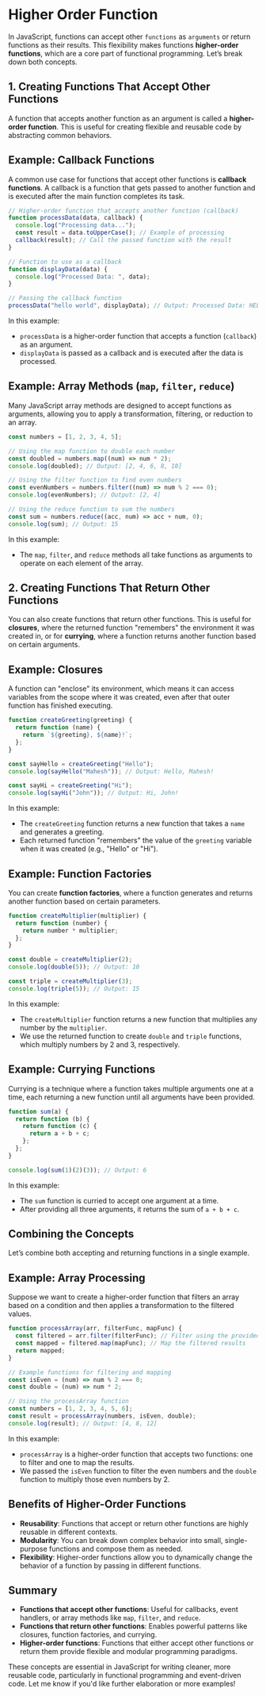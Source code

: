 # Higher Order Function

In JavaScript, functions can accept other `functions` as `arguments` or return functions as their results. This flexibility makes functions **higher-order functions**, which are a core part of functional programming. Let’s break down both concepts.

## 1. **Creating Functions That Accept Other Functions**

A function that accepts another function as an argument is called a **higher-order function**. This is useful for creating flexible and reusable code by abstracting common behaviors.

## Example: Callback Functions

A common use case for functions that accept other functions is **callback functions**. A callback is a function that gets passed to another function and is executed after the main function completes its task.

```javascript
// Higher-order function that accepts another function (callback)
function processData(data, callback) {
  console.log("Processing data...");
  const result = data.toUpperCase(); // Example of processing
  callback(result); // Call the passed function with the result
}

// Function to use as a callback
function displayData(data) {
  console.log("Processed Data: ", data);
}

// Passing the callback function
processData("hello world", displayData); // Output: Processed Data: HELLO WORLD
```

In this example:

- `processData` is a higher-order function that accepts a function (`callback`) as an argument.
- `displayData` is passed as a callback and is executed after the data is processed.

## Example: Array Methods (`map`, `filter`, `reduce`)

Many JavaScript array methods are designed to accept functions as arguments, allowing you to apply a transformation, filtering, or reduction to an array.

```javascript
const numbers = [1, 2, 3, 4, 5];

// Using the map function to double each number
const doubled = numbers.map((num) => num * 2);
console.log(doubled); // Output: [2, 4, 6, 8, 10]

// Using the filter function to find even numbers
const evenNumbers = numbers.filter((num) => num % 2 === 0);
console.log(evenNumbers); // Output: [2, 4]

// Using the reduce function to sum the numbers
const sum = numbers.reduce((acc, num) => acc + num, 0);
console.log(sum); // Output: 15
```

In this example:

- The `map`, `filter`, and `reduce` methods all take functions as arguments to operate on each element of the array.

## 2. **Creating Functions That Return Other Functions**

You can also create functions that return other functions. This is useful for **closures**, where the returned function "remembers" the environment it was created in, or for **currying**, where a function returns another function based on certain arguments.

## Example: Closures

A function can "enclose" its environment, which means it can access variables from the scope where it was created, even after that outer function has finished executing.

```javascript
function createGreeting(greeting) {
  return function (name) {
    return `${greeting}, ${name}!`;
  };
}

const sayHello = createGreeting("Hello");
console.log(sayHello("Mahesh")); // Output: Hello, Mahesh!

const sayHi = createGreeting("Hi");
console.log(sayHi("John")); // Output: Hi, John!
```

In this example:

- The `createGreeting` function returns a new function that takes a `name` and generates a greeting.
- Each returned function "remembers" the value of the `greeting` variable when it was created (e.g., "Hello" or "Hi").

## Example: Function Factories

You can create **function factories**, where a function generates and returns another function based on certain parameters.

```javascript
function createMultiplier(multiplier) {
  return function (number) {
    return number * multiplier;
  };
}

const double = createMultiplier(2);
console.log(double(5)); // Output: 10

const triple = createMultiplier(3);
console.log(triple(5)); // Output: 15
```

In this example:

- The `createMultiplier` function returns a new function that multiplies any number by the `multiplier`.
- We use the returned function to create `double` and `triple` functions, which multiply numbers by 2 and 3, respectively.

## Example: Currying Functions

Currying is a technique where a function takes multiple arguments one at a time, each returning a new function until all arguments have been provided.

```javascript
function sum(a) {
  return function (b) {
    return function (c) {
      return a + b + c;
    };
  };
}

console.log(sum(1)(2)(3)); // Output: 6
```

In this example:

- The `sum` function is curried to accept one argument at a time.
- After providing all three arguments, it returns the sum of `a + b + c`.

## Combining the Concepts

Let’s combine both accepting and returning functions in a single example.

## Example: Array Processing

Suppose we want to create a higher-order function that filters an array based on a condition and then applies a transformation to the filtered values.

```javascript
function processArray(arr, filterFunc, mapFunc) {
  const filtered = arr.filter(filterFunc); // Filter using the provided function
  const mapped = filtered.map(mapFunc); // Map the filtered results
  return mapped;
}

// Example functions for filtering and mapping
const isEven = (num) => num % 2 === 0;
const double = (num) => num * 2;

// Using the processArray function
const numbers = [1, 2, 3, 4, 5, 6];
const result = processArray(numbers, isEven, double);
console.log(result); // Output: [4, 8, 12]
```

In this example:

- `processArray` is a higher-order function that accepts two functions: one to filter and one to map the results.
- We passed the `isEven` function to filter the even numbers and the `double` function to multiply those even numbers by 2.

## Benefits of Higher-Order Functions

- **Reusability**: Functions that accept or return other functions are highly reusable in different contexts.
- **Modularity**: You can break down complex behavior into small, single-purpose functions and compose them as needed.
- **Flexibility**: Higher-order functions allow you to dynamically change the behavior of a function by passing in different functions.

## Summary

- **Functions that accept other functions**: Useful for callbacks, event handlers, or array methods like `map`, `filter`, and `reduce`.
- **Functions that return other functions**: Enables powerful patterns like closures, function factories, and currying.
- **Higher-order functions**: Functions that either accept other functions or return them provide flexible and modular programming paradigms.

These concepts are essential in JavaScript for writing cleaner, more reusable code, particularly in functional programming and event-driven code. Let me know if you'd like further elaboration or more examples!
